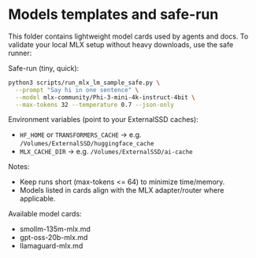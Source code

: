 # Models templates and safe-run

This folder contains lightweight model cards used by agents and docs. To validate your local MLX setup without heavy downloads, use the safe runner:

Safe-run (tiny, quick):

```bash
python3 scripts/run_mlx_lm_sample_safe.py \
  --prompt "Say hi in one sentence" \
  --model mlx-community/Phi-3-mini-4k-instruct-4bit \
  --max-tokens 32 --temperature 0.7 --json-only
```

Environment variables (point to your ExternalSSD caches):

- `HF_HOME` or `TRANSFORMERS_CACHE` -> e.g. `/Volumes/ExternalSSD/huggingface_cache`
- `MLX_CACHE_DIR` -> e.g. `/Volumes/ExternalSSD/ai-cache`

Notes:

- Keep runs short (max-tokens <= 64) to minimize time/memory.
- Models listed in cards align with the MLX adapter/router where applicable.

Available model cards:

- smollm-135m-mlx.md
- gpt-oss-20b-mlx.md
- llamaguard-mlx.md
